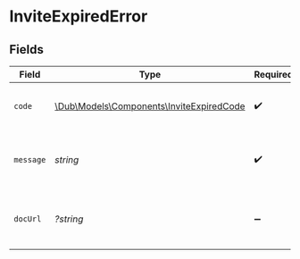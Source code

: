 # InviteExpiredError


## Fields

| Field                                                                                    | Type                                                                                     | Required                                                                                 | Description                                                                              | Example                                                                                  |
| ---------------------------------------------------------------------------------------- | ---------------------------------------------------------------------------------------- | ---------------------------------------------------------------------------------------- | ---------------------------------------------------------------------------------------- | ---------------------------------------------------------------------------------------- |
| `code`                                                                                   | [\Dub\Models\Components\InviteExpiredCode](../../Models/Components/InviteExpiredCode.md) | :heavy_check_mark:                                                                       | A short code indicating the error code returned.                                         | invite_expired                                                                           |
| `message`                                                                                | *string*                                                                                 | :heavy_check_mark:                                                                       | A human readable explanation of what went wrong.                                         | The requested resource was not found.                                                    |
| `docUrl`                                                                                 | *?string*                                                                                | :heavy_minus_sign:                                                                       | A link to our documentation with more details about this error code                      | https://dub.co/docs/api-reference/errors#invite-expired                                  |